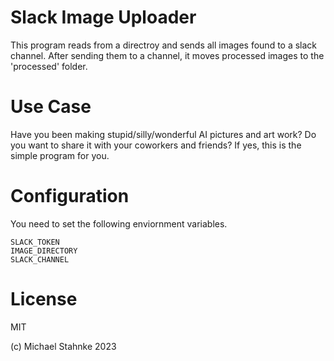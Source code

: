 # Slack Image Uploader

This program reads from a directroy and sends all images found to a slack channel. After sending them to a channel, it moves processed images to the 'processed' folder.

# Use Case

Have you been making stupid/silly/wonderful AI pictures and art work? Do you want to share it with your coworkers and friends? If yes, this is the simple program for you.

# Configuration

You need to set the following enviornment variables.

    SLACK_TOKEN
    IMAGE_DIRECTORY
    SLACK_CHANNEL

# License
MIT

(c) Michael Stahnke 2023
